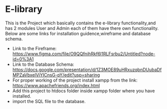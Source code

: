 # E-library
This is the Project which basically contains the e-library functionality,and has 2 modules User and Admin each of them have there own functionality.
Below are some links for installation guidence,wireframe and database schema.
* Link to the Fireframe: https://www.figma.com/file/O9QQfnihRkf6l1RLFsrbu2/Untitled?node-id=0%3A1
* Link to the Database Schema: https://docs.google.com/presentation/d/1Z3MOE89uHRxuzqbnDUubaDfMPZaVbxelViYICnsG-pY/edit?usp=sharing
* For proper working of the project install xampp from the link: https://www.apachefriends.org/index.html
* Add this project to htdocs folder inside xampp folder where you have installed.
* import the SQL file to the database.
